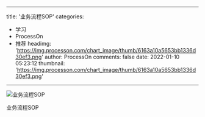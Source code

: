 
---
title: '业务流程SOP'
categories: 
 - 学习
 - ProcessOn
 - 推荐
headimg: 'https://img.processon.com/chart_image/thumb/6163a10a5653bb1336d30ef3.png'
author: ProcessOn
comments: false
date: 2022-01-10 05:23:12
thumbnail: 'https://img.processon.com/chart_image/thumb/6163a10a5653bb1336d30ef3.png'
---

<div>   
<img class="thumb" alt="业务流程SOP" src="https://img.processon.com/chart_image/thumb/6163a10a5653bb1336d30ef3.png" referrerpolicy="no-referrer">
<p>业务流程SOP</p>  
</div>
            